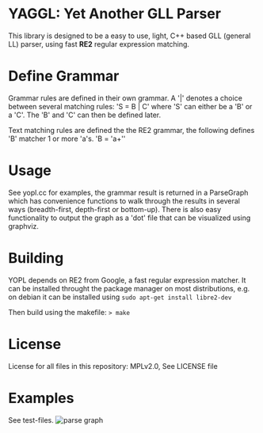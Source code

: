 YAGGL: Yet Another GLL Parser
==================================
This library is designed to be a easy to use, light, C++ based GLL (general LL) parser, using fast __RE2__ regular expression matching.


Define Grammar
==============
Grammar rules are defined in their own grammar. A '|' denotes a choice between several matching rules:
'S = B | C' 
where 'S' can either be a 'B' or a 'C'. The 'B' and 'C' can then be defined later.

Text matching rules are defined the the RE2 grammar, the following defines 'B' matcher 1 or more 'a's.
'B = \'a+\''

    
Usage
=======
See yopl.cc for examples, the grammar result is returned in a ParseGraph which has convenience functions to walk through the results in several ways (breadth-first, depth-first or bottom-up). There is also easy functionality to output the graph as a 'dot' file that can be visualized using graphviz.
    
    
Building
=======
YOPL depends on RE2 from Google, a fast regular expression matcher. It can be installed throught the package manager on most distributions, e.g. on debian it can be installed using `sudo apt-get install libre2-dev`

Then build using the makefile:
`> make`

    
License
============    
License for all files in this repository: MPLv2.0, See LICENSE file


Examples
=======
See test-files.
![parse graph](./compact.svg)

